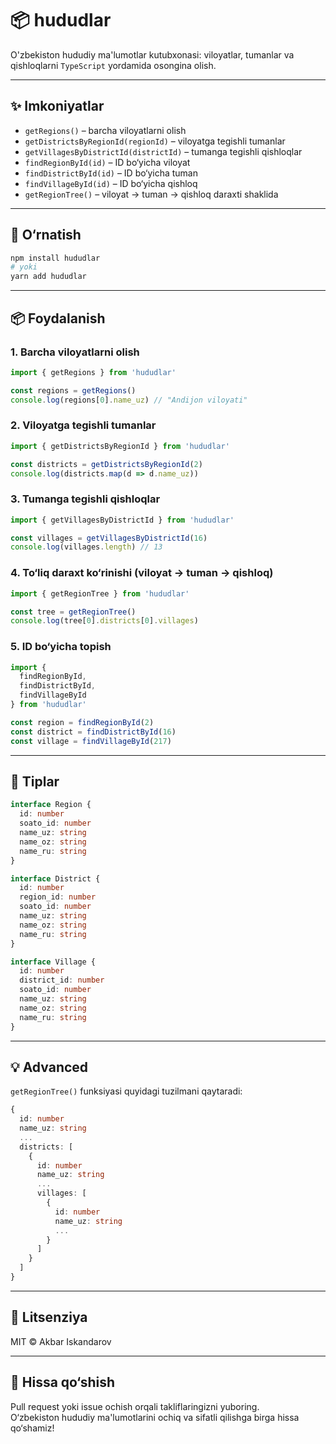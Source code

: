 # 📦 hududlar

O'zbekiston hududiy ma'lumotlar kutubxonasi: viloyatlar, tumanlar va qishloqlarni `TypeScript` yordamida osongina olish.

---

## ✨ Imkoniyatlar

- `getRegions()` – barcha viloyatlarni olish  
- `getDistrictsByRegionId(regionId)` – viloyatga tegishli tumanlar  
- `getVillagesByDistrictId(districtId)` – tumanga tegishli qishloqlar  
- `findRegionById(id)` – ID bo‘yicha viloyat  
- `findDistrictById(id)` – ID bo‘yicha tuman  
- `findVillageById(id)` – ID bo‘yicha qishloq  
- `getRegionTree()` – viloyat → tuman → qishloq daraxti shaklida

---

## 🚀 O‘rnatish

```bash
npm install hududlar
# yoki
yarn add hududlar
```

---

## 📦 Foydalanish

### 1. Barcha viloyatlarni olish

```ts
import { getRegions } from 'hududlar'

const regions = getRegions()
console.log(regions[0].name_uz) // "Andijon viloyati"
```

### 2. Viloyatga tegishli tumanlar

```ts
import { getDistrictsByRegionId } from 'hududlar'

const districts = getDistrictsByRegionId(2)
console.log(districts.map(d => d.name_uz))
```

### 3. Tumanga tegishli qishloqlar

```ts
import { getVillagesByDistrictId } from 'hududlar'

const villages = getVillagesByDistrictId(16)
console.log(villages.length) // 13
```

### 4. To‘liq daraxt ko‘rinishi (viloyat → tuman → qishloq)

```ts
import { getRegionTree } from 'hududlar'

const tree = getRegionTree()
console.log(tree[0].districts[0].villages)
```

### 5. ID bo‘yicha topish

```ts
import {
  findRegionById,
  findDistrictById,
  findVillageById
} from 'hududlar'

const region = findRegionById(2)
const district = findDistrictById(16)
const village = findVillageById(217)
```

---

## 🧱 Tiplar

```ts
interface Region {
  id: number
  soato_id: number
  name_uz: string
  name_oz: string
  name_ru: string
}

interface District {
  id: number
  region_id: number
  soato_id: number
  name_uz: string
  name_oz: string
  name_ru: string
}

interface Village {
  id: number
  district_id: number
  soato_id: number
  name_uz: string
  name_oz: string
  name_ru: string
}
```

---

## 💡 Advanced

`getRegionTree()` funksiyasi quyidagi tuzilmani qaytaradi:

```ts
{
  id: number
  name_uz: string
  ...
  districts: [
    {
      id: number
      name_uz: string
      ...
      villages: [
        {
          id: number
          name_uz: string
          ...
        }
      ]
    }
  ]
}
```

---

## 📄 Litsenziya

MIT © Akbar Iskandarov

---

## 🤝 Hissa qo‘shish

Pull request yoki issue ochish orqali takliflaringizni yuboring.  
O‘zbekiston hududiy ma'lumotlarini ochiq va sifatli qilishga birga hissa qo‘shamiz!
